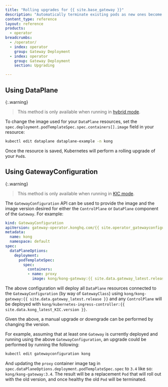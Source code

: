 ```yaml
---
title: "Rolling upgrades for {{ site.base_gateway }}"
description: "Automatically terminate existing pods as new ones become ready"
content_type: reference
layout: reference
products:
  - operator
breadcrumbs:
  - /operator/
  - index: operator
    group: Gateway Deployment
  - index: operator
    group: Gateway Deployment
    section: Upgrading

---
```


## Using DataPlane

{:.warning}
> This method is only available when running in [hybrid mode](/operator/dataplanes/get-started/hybrid/install/).

To change the image used for your `DataPlane` resources, set the `spec.deployment.podTemplateSpec.spec.containers[].image` field in your resource:

```bash
kubectl edit dataplane dataplane-example -n kong
```

Once the resource is saved, Kubernetes will perform a rolling upgrade of your `Pod`s.

## Using GatewayConfiguration

{:.warning}
> This method is only available when running in [KIC mode](/operator/dataplanes/get-started/kic/install/).

The `GatewayConfiguration` API can be used to provide the image and the image version desired for either the `ControlPlane` or `DataPlane` component of the `Gateway`. For example:

```yaml
kind: GatewayConfiguration
apiVersion: gateway-operator.konghq.com/{{ site.operator_gatewayconfiguration_api_version }}
metadata:
  name: kong
  namespace: default
spec:
  dataPlaneOptions:
    deployment:
      podTemplateSpec:
        spec:
          containers:
          - name: proxy
            image: kong/kong-gateway:{{ site.data.gateway_latest.release }}
```

The above configuration will deploy all `DataPlane` resources connected to the
`GatewayConfiguration` (by way of `GatewayClass`) using `kong/kong-gateway:{{ site.data.gateway_latest.release }}` and any `ControlPlane` will be deployed with `kong/kubernetes-ingress-controller:{{ site.data.kong_latest_KIC.version }}`.

Given the above, a manual upgrade or downgrade can be performed by changing the version.

For example, assuming that at least one `Gateway` is currently deployed and running using the above `GatewayConfiguration`, an upgrade could be performed by running the following:

```bash
kubectl edit gatewayconfiguration kong
```

And updating the `proxy` container image tag in `spec.dataPlaneOptions.deployment.podTemplateSpec.spec` to `3.4` like so: `kong/kong-gateway:3.4`.
The result will be a replacement `Pod` that will roll out with the old version, and once healthy the old `Pod` will be terminated.
